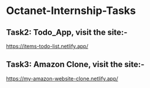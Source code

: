 # Octanet-Internship-Tasks

## Task2: Todo_App, visit the site:-
https://items-todo-list.netlify.app/

## Task3: Amazon Clone, visit the site:-
https://my-amazon-website-clone.netlify.app/

